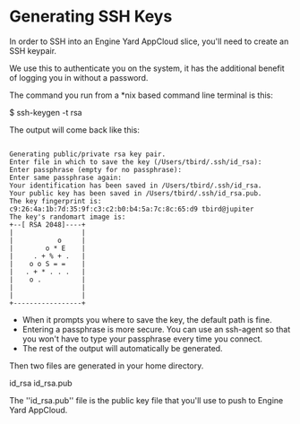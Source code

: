 # Generating SSH Keys

In order to SSH into an Engine Yard AppCloud slice, you'll need to create an SSH keypair.

We use this to authenticate you on the system, it has the additional benefit of logging you in without a password.

The command you run from a *nix based command line terminal is this:

  $ ssh-keygen -t rsa

The output will come back like this:

<code>
Generating public/private rsa key pair.
Enter file in which to save the key (/Users/tbird/.ssh/id_rsa): 
Enter passphrase (empty for no passphrase): 
Enter same passphrase again: 
Your identification has been saved in /Users/tbird/.ssh/id_rsa.
Your public key has been saved in /Users/tbird/.ssh/id_rsa.pub.
The key fingerprint is:
c9:26:4a:1b:7d:35:9f:c3:c2:b0:b4:5a:7c:8c:65:d9 tbird@jupiter
The key's randomart image is:
+--[ RSA 2048]----+
|                 |
|           o     |
|        o * E    |
|     . + % + .   |
|    o o S = =    |
|   . + * . . .   |
|    o .          |
|                 |
|                 |
+-----------------+
</code>

  - When it prompts you where to save the key, the default path is fine.
  - Entering a passphrase is more secure.  You can use an ssh-agent so that you won't have to type your passphrase every time you connect.
  - The rest of the output will automatically be generated.

Then two files are generated in your home directory.

  id_rsa
  id_rsa.pub

The ''id_rsa.pub'' file is the public key file that you'll use to push to Engine Yard AppCloud.